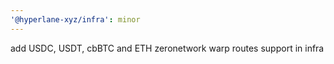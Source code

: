 ```yaml
---
'@hyperlane-xyz/infra': minor
---
```


add USDC, USDT, cbBTC and ETH zeronetwork warp routes support in infra
